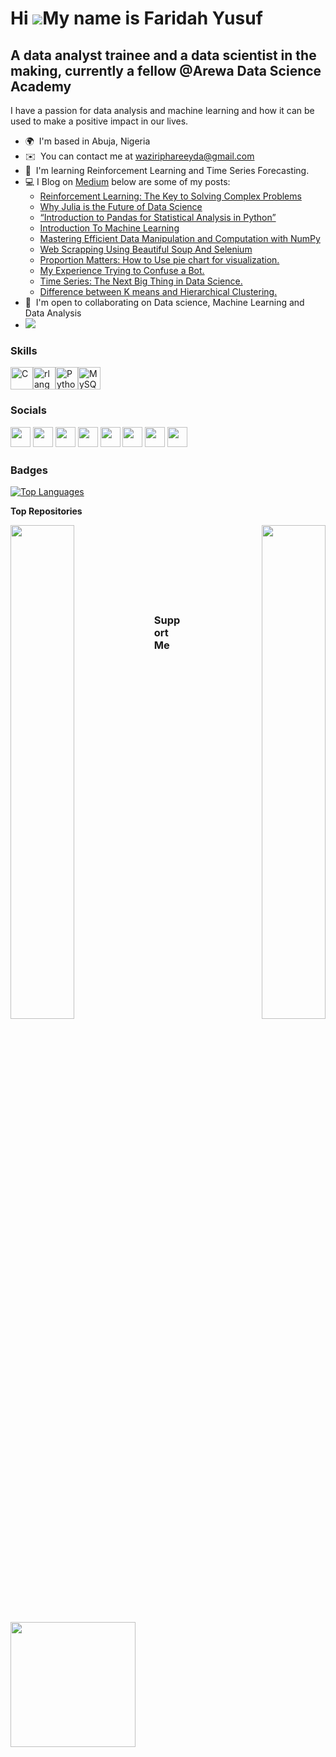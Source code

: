 Hi ![](https://user-images.githubusercontent.com/18350557/176309783-0785949b-9127-417c-8b55-ab5a4333674e.gif)My name is Faridah Yusuf
=====================================================================================================================================

A data analyst trainee and a data scientist in the making, currently a fellow @Arewa Data Science Academy
---------------------------------------------------------------------------------------------------------

I have a passion for data analysis and machine learning and how it can be used to make a positive impact in our lives.

*   🌍  I'm based in Abuja, Nigeria
*   ✉️  You can contact me at [waziriphareeyda@gmail.com](mailto:waziriphareeyda@gmail.com)
*   🧠  I'm learning Reinforcement Learning and Time Series Forecasting.
* 💻 I Blog on [Medium](https://medium.com/@waziriphareeyda) below are some of my posts:
   * [Reinforcement Learning: The Key to Solving Complex Problems]( https://medium.com/@waziriphareeyda/reinforcement-learning-the-key-to-solving-complex-problems-a8efda2228e4)
   * [Why Julia is the Future of Data Science](https://medium.com/@waziriphareeyda/why-julia-is-the-future-of-data-science-3c52a82df7eb)
   * [“Introduction to Pandas for Statistical Analysis in Python”](https://medium.com/@waziriphareeyda/introduction-to-pandas-for-statistical-analysis-in-python-c1c92a2350b9)
   * [Introduction To Machine Learning](https://medium.com/@waziriphareeyda/introduction-to-machine-learning-a41c2606650b)
   * [Mastering Efficient Data Manipulation and Computation with NumPy](https://medium.com/@waziriphareeyda/how-to-use-numpy-for-efficient-data-manipulation-and-computation-18abfc0270f3)
   * [Web Scrapping Using Beautiful Soup And Selenium](https://medium.com/@waziriphareeyda/web-scrapping-using-beautiful-soup-and-selenium-68cc1e11332c)
   * [Proportion Matters: How to Use pie chart for visualization.](https://medium.com/@waziriphareeyda/proportion-matters-how-to-use-pie-chart-for-visualization-621424c7ab00)
   * [My Experience Trying to Confuse a Bot.](https://medium.com/@waziriphareeyda/my-experience-trying-to-confuse-a-bot-8d27b82c603e)
   * [Time Series: The Next Big Thing in Data Science.](https://medium.com/@waziriphareeyda/time-series-the-next-big-thing-in-data-science-2d9354f0935c)
   * [Difference between K means and Hierarchical Clustering.](https://medium.com/@waziriphareeyda/difference-between-k-means-and-hierarchical-clustering-edfec55a34f8)
*   🤝  I'm open to collaborating on Data science, Machine Learning and Data Analysis
*   <a href="https://www.github.com/Fareeyda" target="_blank" rel="noreferrer"><img
                  src="https://img.shields.io/github/followers/Fareeyda?logo=github&style=for-the-badge&color=0891b2&labelColor=1c1917" /></a>
 
### Skills


<p align="left">
<a href="https://docs.microsoft.com/en-us/cpp/?view=msvc-170" target="_blank" rel="noreferrer"><img src="https://raw.githubusercontent.com/danielcranney/readme-generator/main/public/icons/skills/c-colored.svg" width="36" height="36" alt="C" /></a><a href="https://www.r-project.org/" target="_blank" rel="noreferrer"><img src="https://raw.githubusercontent.com/danielcranney/readme-generator/main/public/icons/skills/rlang-colored.svg" width="36" height="36" alt="rlang" /></a><a href="https://www.python.org/" target="_blank" rel="noreferrer"><img src="https://raw.githubusercontent.com/danielcranney/readme-generator/main/public/icons/skills/python-colored.svg" width="36" height="36" alt="Python" /></a><a href="https://www.mysql.com/" target="_blank" rel="noreferrer"><img src="https://raw.githubusercontent.com/danielcranney/readme-generator/main/public/icons/skills/mysql-colored.svg" width="36" height="36" alt="MySQL" /></a></p>

### Socials<p align="left"> <a href="https://www.dev.to/Fareeyda" target="_blank" rel="noreferrer"><img src="https://raw.githubusercontent.com/danielcranney/readme-generator/main/public/icons/socials/devdotto.svg" width="32" height="32" /></a> <a href="https://discord.com/users/Faridah Y" target="_blank" rel="noreferrer"><img src="https://raw.githubusercontent.com/danielcranney/readme-generator/main/public/icons/socials/discord.svg" width="32" height="32" /></a> <a href="https://www.facebook.com/Fareeyda Mk Yhusuf" target="_blank" rel="noreferrer"><img src="https://raw.githubusercontent.com/danielcranney/readme-generator/main/public/icons/socials/facebook.svg" width="32" height="32" /></a> <a href="https://www.github.com/Fareeyda" target="_blank" rel="noreferrer"><img src="https://raw.githubusercontent.com/danielcranney/readme-generator/main/public/icons/socials/github.svg" width="32" height="32" /></a> <a href="http://www.instagram.com/Phareeyda" target="_blank" rel="noreferrer"><img src="https://raw.githubusercontent.com/danielcranney/readme-generator/main/public/icons/socials/instagram.svg" width="32" height="32" /></a> <a href="https://www.linkedin.com/in/Faridah Yusuf" target="_blank" rel="noreferrer"><img src="https://raw.githubusercontent.com/danielcranney/readme-generator/main/public/icons/socials/linkedin.svg" width="32" height="32" /></a> <a href="http://www.medium.com/@waziriphareeyda" target="_blank" rel="noreferrer"><img src="https://raw.githubusercontent.com/danielcranney/readme-generator/main/public/icons/socials/medium.svg" width="32" height="32" /></a> <a href="https://www.twitter.com/waziri eemkay" target="_blank" rel="noreferrer"><img src="https://raw.githubusercontent.com/danielcranney/readme-generator/main/public/icons/socials/twitter.svg" width="32" height="32" /></a></p>

### Badges

<a href="https://github.com/Fareeyda" align="left"><img src="https://github-readme-stats.vercel.app/api/top-langs/?username=Fareeyda&langs_count=10&title_color=0891b2&text_color=ffffff&icon_color=0891b2&bg_color=1c1917&hide_border=true&locale=en&custom_title=Top%20%Languages" alt="Top Languages" /></a>

<b>Top Repositories</b>

<div width="100%" align="center"><a href="https://github.com/Fareeyda/30-Days-of-python-challenge-ADS" align="left"><img align="left" width="45%" src="https://github-readme-stats.vercel.app/api/pin/?username=Fareeyda&repo=30-Days-of-python-challenge-ADS&title_color=0891b2&text_color=ffffff&icon_color=0891b2&bg_color=1c1917&hide_border=true&locale=en" /></a><a href="https://github.com/Fareeyda/Machine-Learning-Assignment-Arewa-Data-Science" align="right"><img align="right" width="45%" src="https://github-readme-stats.vercel.app/api/pin/?username=Fareeyda&repo=Machine-Learning-Assignment-Arewa-Data-Science&title_color=0891b2&text_color=ffffff&icon_color=0891b2&bg_color=1c1917&hide_border=true&locale=en" /></a></div><br /><br /><br /><br /><br /><br /><br />

### Support Me

<a href="https://www.buymeacoffee.com/Faridah Yusuf"><img src="https://cdn.buymeacoffee.com/buttons/v2/default-yellow.png" width="200" /></a>
